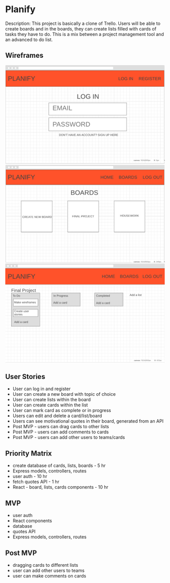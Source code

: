 # Planify
Description: This project is basically a clone of Trello. Users will be able to create boards and in the boards, they can create lists filled with cards of tasks they have to do. This is a mix between a project management tool and an advanced to do list. 

## Wireframes
![Wireframe](./wireframes/wireframe1.png)
![Wireframe](./wireframes/wireframe2.png)
![Wireframe](./wireframes/wireframe3.png)


## User Stories
- User can log in and register
- User can create a new board with topic of choice
- User can create lists within the board
- User can create cards within the list
- User can mark card as complete or in progress
- Users can edit and delete a card/list/board
- Users can see motivational quotes in their board, generated from an API
- Post MVP - users can drag cards to other lists 
- Post MVP - users can add comments to cards
- Post MVP - users can add other users to teams/cards

## Priority Matrix
- create database of cards, lists, boards - 5 hr
- Express models, controllers, routes
- user auth - 10 hr
- fetch quotes API - 1 hr
- React - board, lists, cards components - 10 hr

## MVP
- user auth
- React components
- database
- quotes API
- Express models, controllers, routes

## Post MVP
- dragging cards to different lists
- user can add other users to teams 
- user can make comments on cards 
